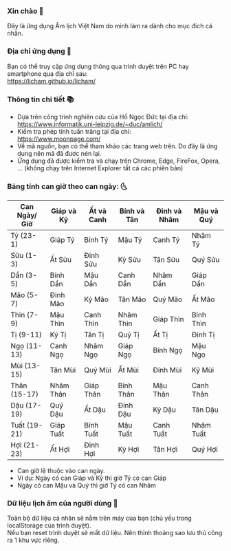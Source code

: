 ### Xin chào 👋
Đây là ứng dụng Âm lịch Việt Nam do mình làm ra dành cho mục đích cá nhân.

### Địa chỉ ứng dụng 🚀
Bạn có thể truy cập ứng dụng thông qua trình duyệt trên PC hay smartphone qua địa chỉ sau:  
https://licham.github.io/licham/

### Thông tin chi tiết 📚
- Dựa trên công trình nghiên cứu của Hồ Ngọc Đức tại địa chỉ:  
https://www.informatik.uni-leipzig.de/~duc/amlich/
- Kiểm tra phép tính tuần trăng tại địa chỉ:  
https://www.moonpage.com/
- Về mã nguồn, bạn có thể tham khảo các trang web trên. Do đây là ứng dụng nên mã đã được nén lại.
- Ứng dụng đã được kiểm tra và chạy trên Chrome, Edge, FireFox, Opera, ... (không chạy trên Internet Explorer tất cả các phiên bản)

### Bảng tính can giờ theo can ngày: 🌜
|Can Ngày/ Giờ|Giáp và Kỷ|Ất và Canh|Bính và Tân|Đinh và Nhâm|Mậu và Quý|
|--- |--- |--- |--- |--- |--- |
|Tý (23-1)|Giáp Tý|Bính Tý|Mậu Tý|Canh Tý|Nhâm Tý|
|Sửu (1-3)|Ất Sửu|Đinh Sửu|Kỷ Sửu|Tân Sửu|Quý Sửu|
|Dần (3-5)|Bính Dần|Mậu Dần|Canh Dần|Nhâm Dần|Giáp Dần|
|Mão (5-7)|Đinh Mão|Kỷ Mão|Tân Mão|Quý Mão|Ất Mão|
|Thìn (7-9)|Mậu Thìn|Canh Thìn|Nhâm Thìn|Giáp Thìn|Bính Thìn|
|Tị (9-11)|Kỷ Tị|Tân Tị|Quý Tị|Ất Tị|Đinh Tị|
|Ngọ (11-13)|Canh Ngọ|Nhâm Ngọ|Giáp Ngọ|Bính Ngọ|Mậu Ngọ|
|Mùi (13-15)|Tân Mùi|Quý Mùi|Ất Mùi|Đinh Mùi|Kỷ Mùi|
|Thân (15-17)|Nhâm Thân|Giáp Thân|Bính Thân|Mậu Thân|Canh Thân|
|Dậu (17-19)|Quý Dậu|Ất Dậu|Đinh Dậu|Kỷ Dậu|Tân Dậu|
|Tuất (19-21)|Giáp Tuất|Bính Tuất|Mậu Tuất|Canh Tuất|Nhâm Tuất|
|Hợi (21-23)|Ất Hợi|Đinh Hợi|Kỷ Hợi|Tân Hợi|Quý Hợi|
- Can giờ lệ thuộc vào can ngày.
- Ví dụ: Ngày có can Giáp và Kỷ thì giờ Tý có can Giáp
- Ngày có can Mậu và Quý thì giờ Tý có can Nhâm

### Dữ liệu lịch âm của người dùng 📆
Toàn bộ dữ liệu cá nhân sẽ nằm trên máy của bạn (chủ yếu trong localStorage của trình duyệt).  
Nếu bạn reset trình duyệt sẽ mất dữ liệu. Nên thỉnh thoảng sao lưu thủ công ra 1 khu vực riêng.  

<!--
**licham/licham** is a ✨ _special_ ✨ repository because its `README.md` (this file) appears on your GitHub profile.

Here are some ideas to get you started:

- 🔭 I’m currently working on ...
- 🌱 I’m currently learning ...
- 👯 I’m looking to collaborate on ...
- 🤔 I’m looking for help with ...
- 💬 Ask me about ...
- 📫 How to reach me: ...
- 😄 Pronouns: ...
- ⚡ Fun fact: ...
-->
